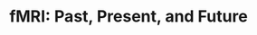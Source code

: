 ---
title: "fMRI: Past, Present, and Future"
project_id: 
conference_id: ""
presenters:
   - peter_bandettini
summary: "fMRI: Past, Present, and Future, MGH fMRI Course, MGH NMR Center, Charlestown, MA"
file: /assets/presentations/
filename: 
layout: presentation
---